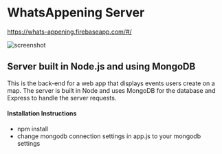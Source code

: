 # WhatsAppening Server
https://whats-appening.firebaseapp.com/#/

![screenshot](https://github.com/brandonhenning/whatsappening-server/tree/master/screenshots)

## Server built in Node.js and using MongoDB
This is the back-end for a web app that displays events users create on a map. The server is built in Node and uses MongoDB for the database and Express to handle the server requests. 

#### Installation Instructions
- npm install 
- change mongodb connection settings in app.js to your mongodb settings

